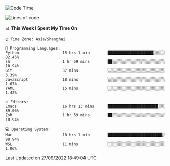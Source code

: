 <!--START_SECTION:waka-->
![Code Time](http://img.shields.io/badge/Code%20Time-882%20hrs%2011%20mins-blue)

![Lines of code](https://img.shields.io/badge/From%20Hello%20World%20I%27ve%20Written-22%20Thousand%20lines%20of%20code-blue)

📊 **This Week I Spent My Time On** 

```text
⌚︎ Time Zone: Asia/Shanghai

💬 Programming Languages: 
Python                   15 hrs 1 min        ████████████████████░░░░░   82.45% 
sh                       1 hr 59 mins        ██░░░░░░░░░░░░░░░░░░░░░░░   10.94% 
Git                      37 mins             ░░░░░░░░░░░░░░░░░░░░░░░░░   3.39% 
JavaScript               18 mins             ░░░░░░░░░░░░░░░░░░░░░░░░░   1.67% 
YAML                     15 mins             ░░░░░░░░░░░░░░░░░░░░░░░░░   1.42%

🔥 Editors: 
Emacs                    16 hrs 13 mins      ██████████████████████░░░   89.06% 
Zsh                      1 hr 59 mins        ██░░░░░░░░░░░░░░░░░░░░░░░   10.94%

💻 Operating System: 
Mac                      18 hrs 1 min        ████████████████████████░   98.94% 
WSL                      11 mins             ░░░░░░░░░░░░░░░░░░░░░░░░░   1.06%

```


 Last Updated on 27/09/2022 18:49:04 UTC
<!--END_SECTION:waka-->
